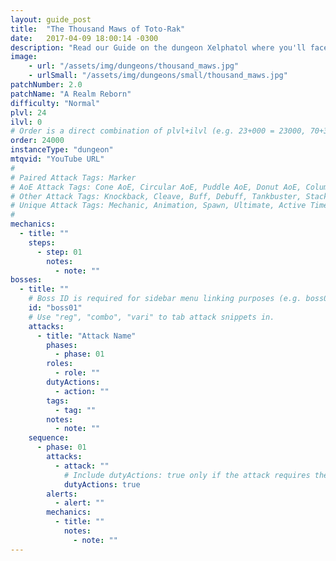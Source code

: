```yaml
---
layout: guide_post
title:  "The Thousand Maws of Toto-Rak"
date:   2017-04-09 18:00:14 -0300
description: "Read our Guide on the dungeon Xelphatol where you'll face off against Nuzal Hueloc, Dotoli Ciloc, and Tozol Huatotl."
image:
    - url: "/assets/img/dungeons/thousand_maws.jpg"
    - urlSmall: "/assets/img/dungeons/small/thousand_maws.jpg"
patchNumber: 2.0
patchName: "A Realm Reborn"
difficulty: "Normal"
plvl: 24
ilvl: 0
# Order is a direct combination of plvl+ilvl (e.g. 23+000 = 23000, 70+310 = 70310).
order: 24000
instanceType: "dungeon"
mtqvid: "YouTube URL"
#
# Paired Attack Tags: Marker
# AoE Attack Tags: Cone AoE, Circular AoE, Puddle AoE, Donut AoE, Column AoE, Area AoE, Point Blank AoE, Raid Wide AoE, Proximity AoE
# Other Attack Tags: Knockback, Cleave, Buff, Debuff, Tankbuster, Stack, Spread, Tether, Stun
# Unique Attack Tags: Mechanic, Animation, Spawn, Ultimate, Active Time Maneuver
#
mechanics:
  - title: ""
    steps:
      - step: 01
        notes:
          - note: ""
bosses:
  - title: ""
    # Boss ID is required for sidebar menu linking purposes (e.g. boss01, boss02, boss03, etc.).
    id: "boss01"
    # Use "reg", "combo", "vari" to tab attack snippets in.
    attacks:
      - title: "Attack Name"
        phases:
          - phase: 01
        roles:
          - role: ""
        dutyActions:
          - action: ""
        tags:
          - tag: ""
        notes:
          - note: ""
    sequence:
      - phase: 01
        attacks:
          - attack: ""
            # Include dutyActions: true only if the attack requires the use of a Duty Action.
            dutyActions: true
        alerts:
          - alert: ""
        mechanics:
          - title: ""
            notes:
              - note: ""
---
```

